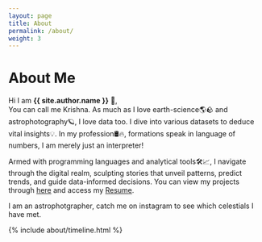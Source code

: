 ```yaml
---
layout: page
title: About
permalink: /about/
weight: 3
---
```


# **About Me**

Hi I am **{{ site.author.name }}** :wave:,<br>
You can call me Krishna. As much as I love earth-science🌎🪨 and astrophotography🪐, I love data too. I dive into various datasets to deduce vital insights💡. In my profession🛢️🔥, formations speak in language of numbers, I am merely just an interpreter! 

Armed with programming languages and analytical tools🛠️📈, I navigate through the digital realm, sculpting stories that unveil patterns, predict trends, and guide data-informed decisions. You can view my projects through [here](https://krishna1594.github.io/projects/) and access my [Resume](https://online.updf.com/index/share/en-US?shareId=d628c7fc-9de9-4df2-b282-3c1e811777ef).

I am an astrophotgrapher, catch me on instagram to see which celestials I have met.

<div class="row">
{% include about/timeline.html %}
</div>
